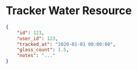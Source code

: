 # Tracker Water Resource


```json
{
    "id": 123,
    "user_id": 123,
    "tracked_at": "2020-01-01 00:00:00",
    "glass_count": 1.5,
    "notes": "..."
}
```
